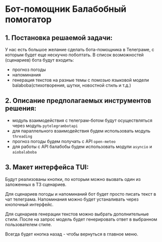 # Бот-помощник Балабобный помогатор

## 1. Постановка решаемой задачи:

У нас есть большое желание сделать бота-помощника в Телеграме, с которым будет еще нескучно поболтать. В список возможностей (сценариев) бота будут входить:
* прогноз погоды
* напоминания
* генерация текстов на разные темы с помозью языковой модели balaboba(стихотворения, шутки, новостной стиль и т.д.)

## 2. Описание предполагаемых инструментов решения:
* модуль взаимодействия с телеграм-ботом будут осуществляться через модуль `pytelegrambotapi`
* для параллельного взаимодействия будем использовать модуль `threading`
* прогноз погоды будем получать с API `open-meteo`
* для работы с API балабобы будем использовать модули `asyncio` и `aiobalaboba`

## 3. Макет интерфейса TUI:
Будут реализованы кнопки, по которым можно вызвать один из заложенных в ТЗ сценариев. 

Для сценариев погоды и напоминаний бот будет просто писать текст в чат телеграма. Напоминания можно будет устаналивать через кнопочный интерфейс.

Для сценариев генерации текстов можно выбрать дополнительные стили. После на запрос модель будет генерировать ответ в выбранном пользователем стиле.

Всегда будет кнопка назад - чтобы вернуться в главное меню.
